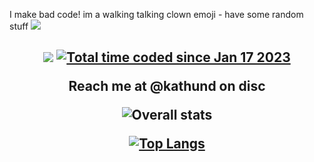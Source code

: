 I make bad code! im a walking talking clown emoji - have some random stuff
![](https://hit.yhype.me/github/profile?user_id=55346310)
<h2 align="center">
<img src="https://komarev.com/ghpvc/?username=Kathund">
<a href="https://wakatime.com/@2b7c6789-3672-4def-94e6-41ba1c8749a3"><img src="https://wakatime.com/badge/user/2b7c6789-3672-4def-94e6-41ba1c8749a3.svg" alt="Total time coded since Jan 17 2023" /></a>
    

**Reach me at** @kathund on disc

![Overall stats](https://github-readme-stats.vercel.app/api?username=kathund&theme=vue-dark&show_icons=true&count_private=true)

[![Top Langs](https://github-readme-stats.vercel.app/api/top-langs/?username=kathund&theme=vue-dark)](https://github.com/anuraghazra/github-readme-stats)
